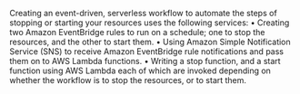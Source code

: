 Creating an event-driven, serverless workflow to automate the steps of stopping or starting your resources uses the following services:
•	Creating two Amazon EventBridge rules to run on a schedule; one to stop the resources, and the other to start them.
•	Using Amazon Simple Notification Service (SNS) to receive Amazon EventBridge rule notifications and pass them on to AWS Lambda functions.
•	Writing a stop function, and a start function using AWS Lambda each of which are invoked depending on whether the workflow is to stop the resources, or to start them.
